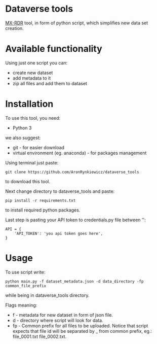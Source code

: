 # Dataverse tools
[MX-RDR](https://mxrdr.icm.edu.pl/) tool, in form of python script, which simplifies new data set creation.

# Available functionality
Using just one script you can:
* create new dataset
* add metadata to it
* zip all files and add them to dataset
<!--- * add JPEG file from first diffraction image --->

# Installation
To use this tool, you need:
* Python 3
<!--- * [adxv](https://www.scripps.edu/tainer/arvai/adxv.html) - for diffraction image creation --->

we also suggest:
* git - for easier download
* virtual environment (eg. anaconda) - for packages management

Using terminal just paste:
```
git clone https://github.com/AronRynkiewicz/dataverse_tools
```
to download this tool.

Next change directory to dataverse_tools and paste:
```
pip install -r requirements.txt
```
to install required python packages.

Last step is pasting your API token to credentials.py file between '':
```
API = {
    'API_TOKEN': 'you api token goes here',
}
```

# Usage
To use script write:
```
python main.py -f dataset_metadata.json -d data_directory -fp common_file_prefix
```
while being in dataverse_tools directory.

Flags meaning:
* f - metadata for new dataset in form of json file.
* d - directory where script will look for data.
* fp - Common prefix for all files to be uploaded. Notice that script expects that file id will be separated by _ from common prefix, eg.: file_0001.txt file_0002.txt.
